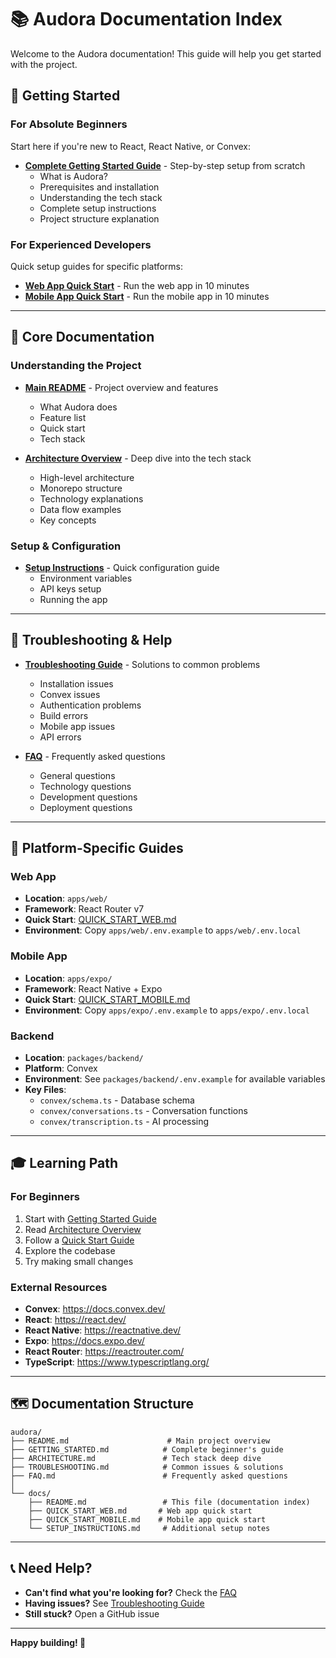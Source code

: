 # 📚 Audora Documentation Index

Welcome to the Audora documentation! This guide will help you get started with the project.

## 🚀 Getting Started

### For Absolute Beginners

Start here if you're new to React, React Native, or Convex:

- **[Complete Getting Started Guide](../GETTING_STARTED.md)** - Step-by-step setup from scratch
  - What is Audora?
  - Prerequisites and installation
  - Understanding the tech stack
  - Complete setup instructions
  - Project structure explanation

### For Experienced Developers

Quick setup guides for specific platforms:

- **[Web App Quick Start](./QUICK_START_WEB.md)** - Run the web app in 10 minutes
- **[Mobile App Quick Start](./QUICK_START_MOBILE.md)** - Run the mobile app in 10 minutes

---

## 📖 Core Documentation

### Understanding the Project

- **[Main README](../README.md)** - Project overview and features
  - What Audora does
  - Feature list
  - Quick start
  - Tech stack

- **[Architecture Overview](../ARCHITECTURE.md)** - Deep dive into the tech stack
  - High-level architecture
  - Monorepo structure
  - Technology explanations
  - Data flow examples
  - Key concepts

### Setup & Configuration

- **[Setup Instructions](./SETUP_INSTRUCTIONS.md)** - Quick configuration guide
  - Environment variables
  - API keys setup
  - Running the app

---

## 🐛 Troubleshooting & Help

- **[Troubleshooting Guide](../TROUBLESHOOTING.md)** - Solutions to common problems
  - Installation issues
  - Convex issues
  - Authentication problems
  - Build errors
  - Mobile app issues
  - API errors

- **[FAQ](../FAQ.md)** - Frequently asked questions
  - General questions
  - Technology questions
  - Development questions
  - Deployment questions

---

## 📱 Platform-Specific Guides

### Web App

- **Location**: `apps/web/`
- **Framework**: React Router v7
- **Quick Start**: [QUICK_START_WEB.md](./QUICK_START_WEB.md)
- **Environment**: Copy `apps/web/.env.example` to `apps/web/.env.local`

### Mobile App

- **Location**: `apps/expo/`
- **Framework**: React Native + Expo
- **Quick Start**: [QUICK_START_MOBILE.md](./QUICK_START_MOBILE.md)
- **Environment**: Copy `apps/expo/.env.example` to `apps/expo/.env.local`

### Backend

- **Location**: `packages/backend/`
- **Platform**: Convex
- **Environment**: See `packages/backend/.env.example` for available variables
- **Key Files**:
  - `convex/schema.ts` - Database schema
  - `convex/conversations.ts` - Conversation functions
  - `convex/transcription.ts` - AI processing

---

## 🎓 Learning Path

### For Beginners

1. Start with [Getting Started Guide](../GETTING_STARTED.md)
2. Read [Architecture Overview](../ARCHITECTURE.md)
3. Follow a [Quick Start Guide](./QUICK_START_WEB.md)
4. Explore the codebase
5. Try making small changes

### External Resources

- **Convex**: <https://docs.convex.dev/>
- **React**: <https://react.dev/>
- **React Native**: <https://reactnative.dev/>
- **Expo**: <https://docs.expo.dev/>
- **React Router**: <https://reactrouter.com/>
- **TypeScript**: <https://www.typescriptlang.org/>

---

## 🗺️ Documentation Structure

```
audora/
├── README.md                      # Main project overview
├── GETTING_STARTED.md            # Complete beginner's guide
├── ARCHITECTURE.md               # Tech stack deep dive
├── TROUBLESHOOTING.md            # Common issues & solutions
├── FAQ.md                        # Frequently asked questions
│
└── docs/
    ├── README.md                 # This file (documentation index)
    ├── QUICK_START_WEB.md       # Web app quick start
    ├── QUICK_START_MOBILE.md    # Mobile app quick start
    └── SETUP_INSTRUCTIONS.md     # Additional setup notes
```

---

## 📞 Need Help?

- **Can't find what you're looking for?** Check the [FAQ](../FAQ.md)
- **Having issues?** See [Troubleshooting Guide](../TROUBLESHOOTING.md)
- **Still stuck?** Open a GitHub issue

---

**Happy building! 🚀**
